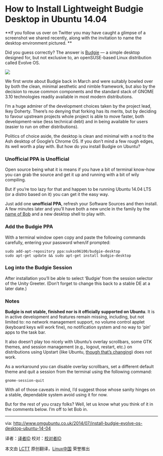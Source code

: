 How to Install Lightweight Budgie Desktop in Ubuntu 14.04
================================================================================
**If you follow us over on Twitter you may have caught a glimpse of a screenshot we shared recently, along with the invitation to name the desktop environment pictured. **

Did you guess correctly? The answer is [Budgie][1] — a simple desktop designed for, but not exclusive to, an openSUSE-based Linux distribution called Evolve OS.

![](http://www.omgubuntu.co.uk/wp-content/uploads/2014/07/BsCvTxJIcAAPjUR.png-large.png)

We first wrote about Budgie back in March and were suitably bowled over by both the clean, minimal aesthetic and nimble framework, but also by the decision to reuse common components and the standard stack of GNOME 3.10 technologies readily available in most modern distributions.

I’m a huge admirer of the development choices taken by the project lead, Ikey Doherty. There’s no denying that forking has its merits, but by deciding to favour upstream projects whole project is able to move faster, both development-wise (less technical debt) and in being available for users (easier to run on other distributions).

Politics of choice aside, the desktop is clean and minimal with a nod to the Ash desktop of Google’s Chrome OS. If you don’t mind a few rough edges, its well worth a play with. But how do you install Budgie on Ubuntu?

### Unofficial PPA is Unofficial ###

Open source being what it is means if you have a bit of terminal know-how you can grab the source and get it up and running with a bit of wily compiling.

But if you’re too lazy for that and happen to be running Ubuntu 14.04 LTS (or a distro based on it) you can get it the easy way.

Just add one **unofficial PPA**, refresh your Software Sources and then install. A few minutes later and you’ll have both a new uncle in the family by the [name of Bob][2] and a new desktop shell to play with.

### Add the Budgie PPA ###

With a terminal window open copy and paste the following commands carefully, entering your password when/if prompted:

    sudo add-apt-repository ppa:sukso96100/budgie-desktop
    sudo apt-get update && sudo apt-get install budgie-desktop

### Log into the Budgie Session ###

After installation you’ll be able to select ‘Budgie’ from the session selector of the Unity Greeter. (Don’t forget to change this back to a stable DE at a later date.)

### Notes ###

**Budgie is not stable, finished nor is it officially supported on Ubuntu**. It is in active development and features remain missing, including, but not limited to: no network management support, no volume control applet (keyboard keys will work fine), no notification system and no way to ‘pin’ apps to the task bar.

It also doesn’t play too nicely with Ubuntu’s overlay scrollbars, some GTK themes, and session management (e.g., logout, restart, etc.) on distributions using Upstart (like Ubuntu, [though that’s changing][3]) does not work.

As a workaround you can disable overlay scrollbars, set a different default theme and quit a session from the terminal using the following command:

    gnome-session-quit

With all of those caveats in mind, I’d suggest those whose sanity hinges on a stable, dependable system avoid using it for now.

But for the rest of you crazy folks? Well, let us know what you think of it in the comments below. I’m off to let Bob in.

--------------------------------------------------------------------------------

via: http://www.omgubuntu.co.uk/2014/07/install-budgie-evolve-os-desktop-ubuntu-14-04

译者：[译者ID](https://github.com/译者ID) 校对：[校对者ID](https://github.com/校对者ID)

本文由 [LCTT](https://github.com/LCTT/TranslateProject) 原创翻译，[Linux中国](http://linux.cn/) 荣誉推出

[1]:http://www.omgubuntu.co.uk/2014/03/budgie-desktop-chrome-os-like
[2]:http://en.wikipedia.org/wiki/Bob
[3]:http://www.omgubuntu.co.uk/2014/02/ubuntu-debian-switching-systemd